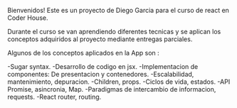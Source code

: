 Bienvenidos! Este es un proyecto de Diego Garcia para el curso de react en Coder House.

Durante el curso se van aprendiendo diferentes tecnicas y se aplican los conceptos adquiridos al proyecto mediante entregas parciales.

Algunos de los conceptos aplicados en la App son :

-Sugar syntax. -Desarrollo de codigo en jsx. -Implementacion de componentes: De presentacion y contenedores. -Escalabilidad, mantenimiento, depuracion. -Children, props. -Ciclos de vida, estados. -API Promise, asincronia, Map. -Paradigmas de intercambio de informacion, requests. -React router, routing.